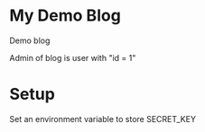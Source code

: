 # My Demo Blog
Demo blog

Admin of blog is user with "id = 1"

# Setup
Set an environment variable to store SECRET_KEY